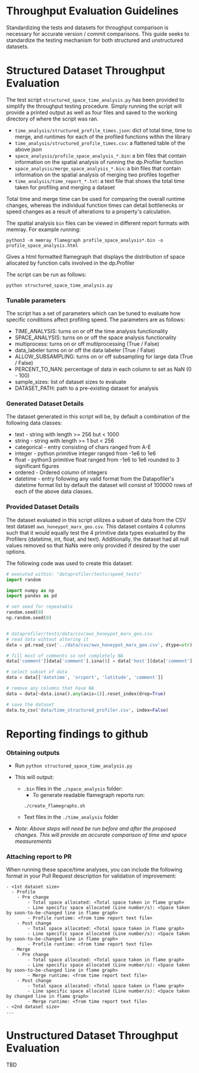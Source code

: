 # Throughput Evaluation Guidelines

Standardizing the tests and datasets for throughput comparison is necessary for
accurate version / commit comparisons. This guide seeks to standardize the
testing mechanism for both structured and unstructured datasets.


# Structured Dataset Throughput Evaluation

The test script `structured_space_time_analysis.py` has been provided to simplify
the throughput testing procedure. Simply running the script will provide a
printed output as well as four files and saved to the working directory of where
the script was ran.

  * `time_analysis/structured_profile_times.json`: dict of total time, time to merge, and
      runtimes for each of the profiled functions within the library
  * `time_analysis/structured_profile_times.csv`: a flattened table of the above json
  * `space_analysis/profile_space_analysis_*.bin`: a bin files that contain information on the
      spatial analysis of running the dp.Profiler function
  * `space_analysis/merge_space_analysis_*.bin`: a bin files that contain information on the
      spatial analysis of merging two profiles together
  * `time_analysis/time_report_*.txt`: a text file that shows the total time taken for
      profiling and merging a dataset

Total time and merge time can be used for comparing the overall runtime changes,
whereas the individual function times can detail bottlenecks or speed changes as
a result of alterations to a property's calculation.

The spatial analysis `bin` files can be viewed in different report formats with memray.
For example running:
```console
python3 -m memray flamegraph profile_space_analysis*.bin -o profile_space_analysis.html
```
Gives a html formatted flamegraph that displays the distribution of space allocated by
function calls involved in the dp.Profiler

The script can be run as follows:
```console
python structured_space_time_analysis.py
```

### Tunable parameters

The script has a set of parameters which can be tuned to evaluate how specific
conditions affect profiling speed. The parameters are as follows:

  * TIME_ANALYSIS:             turns on or off the time analysis functionality
  * SPACE_ANALYSIS:            turns on or off the space analysis functionality
  * multiprocess:              turns on or off multiprocessing (True / False)
  * data_labeler               turns on or off the data labeler (True / False)
  * ALLOW_SUBSAMPLING:         turns on or off subsampling for large data (True / False)
  * PERCENT_TO_NAN:            percentage of data in each column to set as NaN (0 - 100)
  * sample_sizes:              list of dataset sizes to evaluate
  * DATASET_PATH:              path to a pre-existing dataset for analysis


### Generated Dataset Details

The dataset generated in this script will be, by default a combination of the following data classes:
  * text - string with length >= 256 but < 1000
  * string - string with length >= 1 but < 256
  * categorical - entry consisting of chars ranged from A-E
  * integer - python primitive integer ranged from -1e6 to 1e6
  * float - python3 primitive float ranged from -1e6 to 1e6 rounded to 3 significant figures
  * ordered - Ordered column of integers
  * datetime - entry following any valid format from the Datapofiler's datetime format list
by default the dataset will consist of 100000 rows of each of the above data classes.


### Provided Dataset Details

The dataset evaluated in this script utilizes a subset of data from the CSV
test dataset `aws_honeypot_marx_geo.csv`. This dataset contains 4 columns such
that it would equally test the 4 primitive data types evaluated by the
Profilers (datetime, int, float, and text). Additionally, the dataset had all
null values removed so that NaNs were only provided if desired by the user
options.

The following code was used to create this dataset:
```python
# executed within: "dataprofiler/tests/speed_tests"
import random

import numpy as np
import pandas as pd

# set seed for repeatable
random.seed(0)
np.random.seed(0)


# dataprofiler/tests/data/csv/aws_honeypot_marx_geo.csv
# read data wihtout altering it
data = pd.read_csv('../data/csv/aws_honeypot_marx_geo.csv', dtype=str)

# fill most of comments so not completely NA
data['comment'][data['comment'].isna()] = data['host'][data['comment'].isna()]

# select subset of data
data = data[['datetime', 'srcport', 'latitude', 'comment']]

# remove any columns that have NA
data = data[~data.isna().any(axis=1)].reset_index(drop=True)

# save the dataset
data.to_csv('data/time_structured_profiler.csv', index=False)
```

# Reporting findings to github


### Obtaining outputs
- Run `python structured_space_time_analysis.py`
- This will output:
  - `.bin` files in the `./space_analysis` folder:
    - To generate readable flamegraph reports run:
    ```console
    ./create_flamegraphs.sh
    ```
  - Text files in the `./time_analysis` folder

- *Note: Above steps will need be run before and after the proposed changes.
This will provide an accurate comparison of time and space measurements*


### Attaching report to PR
When running these space/time analyses, you can include the following format in your Pull Request description for
validation of improvement:
```
- <1st dataset size>
  - Profile
    - Pre change
        - Total space allocated: <Total space taken in flame graph>
        - Line specific space allocated (Line number/s): <Space taken by soon-to-be-changed line in flame graph>
        - Profile runtime: <from time report text file>
    - Post change
        - Total space allocated: <Total space taken in flame graph>
        - Line specific space allocated (Line number/s): <Space taken by soon-to-be-changed line in flame graph>
        - Profile runtime: <from time report text file>
  - Merge
    - Pre change
        - Total space allocated: <Total space taken in flame graph>
        - Line specific space allocated (Line number/s): <Space taken by soon-to-be-changed line in flame graph>
        - Merge runtime: <from time report text file>
    - Post change
        - Total space allocated: <Total space taken in flame graph>
        - Line specific space allocated (Line number/s): <Space taken by changed line in flame graph>
        - Merge runtime: <from time report text file>
- <2nd dataset size>
...
```

# Unstructured Dataset Throughput Evaluation

TBD
